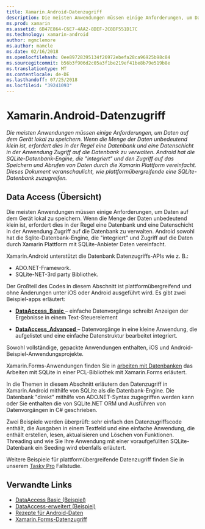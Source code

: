 ```yaml
---
title: Xamarin.Android-Datenzugriff
description: Die meisten Anwendungen müssen einige Anforderungen, um Daten auf dem Gerät lokal zu speichern. Wenn die Menge der Daten unbedeutend klein ist, erfordert dies in der Regel eine Datenbank und eine Datenschicht in der Anwendung Zugriff auf die Datenbank zu verwalten.  Android hat die SQLite-Datenbank-Engine, die "integriert" und den Zugriff auf das Speichern und Abrufen von Daten durch die Xamarin Plattform vereinfacht. Dieses Dokument veranschaulicht, wie plattformübergreifende eine SQLite-Datenbank zuzugreifen.
ms.prod: xamarin
ms.assetid: 6B47E864-C6E7-4AA2-8DEF-2C8BF551D17C
ms.technology: xamarin-android
author: mgmclemore
ms.author: mamcle
ms.date: 02/16/2018
ms.openlocfilehash: 0ee89728395134f26972ebefa28ca96925b98c84
ms.sourcegitcommit: b56b3f906d2c05a3f1be219ef41be8b79e519b8e
ms.translationtype: MT
ms.contentlocale: de-DE
ms.lasthandoff: 07/25/2018
ms.locfileid: "39241093"
---
```

# <a name="xamarinandroid-data-access"></a>Xamarin.Android-Datenzugriff

_Die meisten Anwendungen müssen einige Anforderungen, um Daten auf dem Gerät lokal zu speichern. Wenn die Menge der Daten unbedeutend klein ist, erfordert dies in der Regel eine Datenbank und eine Datenschicht in der Anwendung Zugriff auf die Datenbank zu verwalten.  Android hat die SQLite-Datenbank-Engine, die "integriert" und den Zugriff auf das Speichern und Abrufen von Daten durch die Xamarin Plattform vereinfacht. Dieses Dokument veranschaulicht, wie plattformübergreifende eine SQLite-Datenbank zuzugreifen._

## <a name="data-access-overview"></a>Data Access (Übersicht)

Die meisten Anwendungen müssen einige Anforderungen, um Daten auf dem Gerät lokal zu speichern. Wenn die Menge der Daten unbedeutend klein ist, erfordert dies in der Regel eine Datenbank und eine Datenschicht in der Anwendung Zugriff auf die Datenbank zu verwalten. Android sowohl hat die Sqlite-Datenbank-Engine, die "integriert" und Zugriff auf die Daten durch Xamarin Plattform mit SQLite-Anbieter Daten vereinfacht.

Xamarin.Android unterstützt die Datenbank Datenzugriffs-APIs wie z. B.:

-  ADO.NET-Framework.
-  SQLite-NET-3rd party Bibliothek.

Der Großteil des Codes in diesem Abschnitt ist plattformübergreifend und ohne Änderungen unter iOS oder Android ausgeführt wird. Es gibt zwei Beispiel-apps erläutert:

-  [**DataAccess_Basic** ](https://github.com/xamarin/mobile-samples/tree/master/DataAccess/Basic) &ndash; einfache Datenvorgänge schreibt Anzeigen der Ergebnisse in einem Text-Steuerelement

-  [**DataAccess_Advanced** ](https://github.com/xamarin/mobile-samples/tree/master/DataAccess/Advanced) &ndash; Datenvorgänge in eine kleine Anwendung, die aufgelistet und eine einfache Datenstruktur bearbeitet integriert.

Sowohl vollständige, gepackte Anwendungen enthalten, iOS und Android-Beispiel-Anwendungsprojekte.

Xamarin.Forms-Anwendungen finden Sie in [arbeiten mit Datenbanken](~/xamarin-forms/app-fundamentals/databases.md) das Arbeiten mit SQLite in einer PCL-Bibliothek mit Xamarin.Forms erläutert.

In die Themen in diesem Abschnitt erläutern den Datenzugriff in Xamarin.Android mithilfe von SQLite als die Datenbank-Engine. Die Datenbank "direkt" mithilfe von ADO.NET-Syntax zugegriffen werden kann oder Sie enthalten die von SQLite.NET ORM und Ausführen von Datenvorgängen in C# geschrieben.

Zwei Beispiele werden überprüft: sehr einfach den Datenzugriffscode enthält, die Ausgaben in einem Textfeld und eine einfache Anwendung, die enthält erstellen, lesen, aktualisieren und Löschen von Funktionen. Threading und wie Sie Ihre Anwendung mit einer voraufgefüllten SQLite-Datenbank ein Seeding wird ebenfalls erläutert.

Weitere Beispiele für plattformübergreifende Datenzugriff finden Sie in unserem [Tasky Pro](~/cross-platform/app-fundamentals/building-cross-platform-applications/case-study-tasky.md) Fallstudie.


## <a name="related-links"></a>Verwandte Links

- [DataAccess Basic (Beispiel)](https://github.com/xamarin/mobile-samples/tree/master/DataAccess/Basic)
- [DataAccess-erweitert (Beispiel)](https://github.com/xamarin/mobile-samples/tree/master/DataAccess/Advanced)
- [Rezepte für Android-Daten](https://github.com/xamarin/recipes/tree/master/Recipes/android/data)
- [Xamarin.Forms-Datenzugriff](~/xamarin-forms/app-fundamentals/databases.md)

